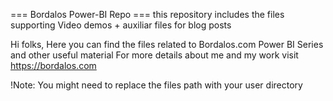 === Bordalos Power-BI Repo === 
this repository includes the files supporting Video demos  +  auxiliar files for blog posts


Hi folks,
Here you can find the files related to Bordalos.com Power BI Series and other useful material
For more details about me and my work visit https://bordalos.com

!Note: You might need to replace the files path with your user directory
